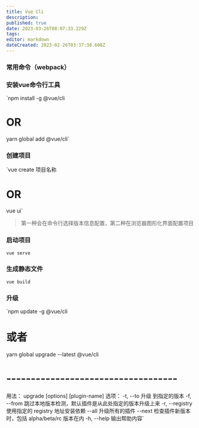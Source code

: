```yaml
---
title: Vue Cli
description: 
published: true
date: 2023-03-26T08:07:33.229Z
tags: 
editor: markdown
dateCreated: 2023-02-26T03:37:38.608Z
---
```


### 常用命令（webpack）

### **安装vue命令行工具**

`npm install -g @vue/cli

# OR

yarn global add @vue/cli`

### **创建项目**

`vue create 项目名称

# OR

vue ui`

> 第一种会在命令行选择版本信息配置，第二种在浏览器图形化界面配置项目

### **启动项目**

`vue serve`

### **生成静态文件**

`vue build`

### **升级**

`npm update -g @vue/cli

# 或者

yarn global upgrade --latest @vue/cli

# -----------------------------------

用法： upgrade [options] [plugin-name] 选项： -t, --to <version>    升级 <plugin-name> 到指定的版本 -f, --from <version>  跳过本地版本检测，默认插件是从此处指定的版本升级上来 -r, --registry <url>  使用指定的 registry 地址安装依赖 --all                 升级所有的插件 --next                检查插件新版本时，包括 alpha/beta/rc 版本在内 -h, --help            输出帮助内容`